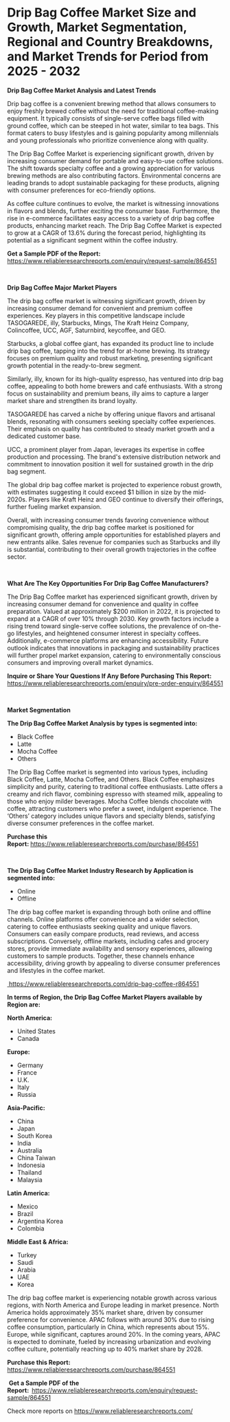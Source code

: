 <p><h1>Drip Bag Coffee Market Size and Growth, Market Segmentation, Regional and Country Breakdowns, and Market Trends for Period from 2025 -  2032</h1></p><p><strong>Drip Bag Coffee Market Analysis and Latest Trends</strong></p>
<p><p>Drip bag coffee is a convenient brewing method that allows consumers to enjoy freshly brewed coffee without the need for traditional coffee-making equipment. It typically consists of single-serve coffee bags filled with ground coffee, which can be steeped in hot water, similar to tea bags. This format caters to busy lifestyles and is gaining popularity among millennials and young professionals who prioritize convenience along with quality.</p><p>The Drip Bag Coffee Market is experiencing significant growth, driven by increasing consumer demand for portable and easy-to-use coffee solutions. The shift towards specialty coffee and a growing appreciation for various brewing methods are also contributing factors. Environmental concerns are leading brands to adopt sustainable packaging for these products, aligning with consumer preferences for eco-friendly options. </p><p>As coffee culture continues to evolve, the market is witnessing innovations in flavors and blends, further exciting the consumer base. Furthermore, the rise in e-commerce facilitates easy access to a variety of drip bag coffee products, enhancing market reach. The Drip Bag Coffee Market is expected to grow at a CAGR of 13.6% during the forecast period, highlighting its potential as a significant segment within the coffee industry.</p></p>
<p><strong>Get a Sample PDF of the Report:&nbsp;</strong> <a href="https://www.reliableresearchreports.com/enquiry/request-sample/864551?utm_campaign=2002&utm_medium=2&utm_source=Github&utm_content=ia&utm_term=08022025&utm_id=drip-bag-coffee">https://www.reliableresearchreports.com/enquiry/request-sample/864551</a></p>
<p>&nbsp;</p>
<p><strong>Drip Bag Coffee Major Market Players</strong></p>
<p><p>The drip bag coffee market is witnessing significant growth, driven by increasing consumer demand for convenient and premium coffee experiences. Key players in this competitive landscape include TASOGAREDE, illy, Starbucks, Mings, The Kraft Heinz Company, Colincoffee, UCC, AGF, Saturnbird, keycoffee, and GEO.</p><p>Starbucks, a global coffee giant, has expanded its product line to include drip bag coffee, tapping into the trend for at-home brewing. Its strategy focuses on premium quality and robust marketing, presenting significant growth potential in the ready-to-brew segment.</p><p>Similarly, illy, known for its high-quality espresso, has ventured into drip bag coffee, appealing to both home brewers and café enthusiasts. With a strong focus on sustainability and premium beans, illy aims to capture a larger market share and strengthen its brand loyalty.</p><p>TASOGAREDE has carved a niche by offering unique flavors and artisanal blends, resonating with consumers seeking specialty coffee experiences. Their emphasis on quality has contributed to steady market growth and a dedicated customer base.</p><p>UCC, a prominent player from Japan, leverages its expertise in coffee production and processing. The brand's extensive distribution network and commitment to innovation position it well for sustained growth in the drip bag segment.</p><p>The global drip bag coffee market is projected to experience robust growth, with estimates suggesting it could exceed $1 billion in size by the mid-2020s. Players like Kraft Heinz and GEO continue to diversify their offerings, further fueling market expansion.</p><p>Overall, with increasing consumer trends favoring convenience without compromising quality, the drip bag coffee market is positioned for significant growth, offering ample opportunities for established players and new entrants alike. Sales revenue for companies such as Starbucks and illy is substantial, contributing to their overall growth trajectories in the coffee sector.</p></p>
<p>&nbsp;</p>
<p><strong>What Are The Key Opportunities For Drip Bag Coffee Manufacturers?</strong></p>
<p><p>The Drip Bag Coffee market has experienced significant growth, driven by increasing consumer demand for convenience and quality in coffee preparation. Valued at approximately $200 million in 2022, it is projected to expand at a CAGR of over 10% through 2030. Key growth factors include a rising trend toward single-serve coffee solutions, the prevalence of on-the-go lifestyles, and heightened consumer interest in specialty coffees. Additionally, e-commerce platforms are enhancing accessibility. Future outlook indicates that innovations in packaging and sustainability practices will further propel market expansion, catering to environmentally conscious consumers and improving overall market dynamics.</p></p>
<p><strong>Inquire or Share Your Questions If Any Before Purchasing This Report:</strong> <a href="https://www.reliableresearchreports.com/enquiry/pre-order-enquiry/864551?utm_campaign=2002&utm_medium=2&utm_source=Github&utm_content=ia&utm_term=08022025&utm_id=drip-bag-coffee">https://www.reliableresearchreports.com/enquiry/pre-order-enquiry/864551</a></p>
<p>&nbsp;</p>
<p><strong>Market Segmentation</strong></p>
<p><strong>The Drip Bag Coffee Market Analysis by types is segmented into:</strong></p>
<p><ul><li>Black Coffee</li><li>Latte</li><li>Mocha Coffee</li><li>Others</li></ul></p>
<p><p>The Drip Bag Coffee market is segmented into various types, including Black Coffee, Latte, Mocha Coffee, and Others. Black Coffee emphasizes simplicity and purity, catering to traditional coffee enthusiasts. Latte offers a creamy and rich flavor, combining espresso with steamed milk, appealing to those who enjoy milder beverages. Mocha Coffee blends chocolate with coffee, attracting customers who prefer a sweet, indulgent experience. The ‘Others’ category includes unique flavors and specialty blends, satisfying diverse consumer preferences in the coffee market.</p></p>
<p><strong>Purchase this Report:&nbsp;</strong><a href="https://www.reliableresearchreports.com/purchase/864551?utm_campaign=2002&utm_medium=2&utm_source=Github&utm_content=ia&utm_term=08022025&utm_id=drip-bag-coffee">https://www.reliableresearchreports.com/purchase/864551</a></p>
<p>&nbsp;</p>
<p><strong>The Drip Bag Coffee Market Industry Research by Application is segmented into:</strong></p>
<p><ul><li>Online</li><li>Offline</li></ul></p>
<p><p>The drip bag coffee market is expanding through both online and offline channels. Online platforms offer convenience and a wider selection, catering to coffee enthusiasts seeking quality and unique flavors. Consumers can easily compare products, read reviews, and access subscriptions. Conversely, offline markets, including cafes and grocery stores, provide immediate availability and sensory experiences, allowing customers to sample products. Together, these channels enhance accessibility, driving growth by appealing to diverse consumer preferences and lifestyles in the coffee market.</p></p>
<p><a href="https://www.reliableresearchreports.com/drip-bag-coffee-r864551?utm_campaign=2002&utm_medium=2&utm_source=Github&utm_content=ia&utm_term=08022025&utm_id=drip-bag-coffee">&nbsp;https://www.reliableresearchreports.com/drip-bag-coffee-r864551</a></p>
<p><strong>In terms of Region, the Drip Bag Coffee Market Players available by Region are:</strong></p>
<p>
    <p> <strong> North America: </strong>
        <ul>
            <li>United States</li>
            <li>Canada</li>
        </ul>
        </p> 
    <p> <strong> Europe: </strong>
        <ul>
            <li>Germany</li>
            <li>France</li>
            <li>U.K.</li>
            <li>Italy</li>
            <li>Russia</li>
        </ul>
        </p> 
    <p> <strong> Asia-Pacific: </strong>
        <ul>
            <li>China</li>
            <li>Japan</li>
            <li>South Korea</li>
            <li>India</li>
            <li>Australia</li>
            <li>China Taiwan</li>
            <li>Indonesia</li>
            <li>Thailand</li>
            <li>Malaysia</li>
        </ul>
        </p> 
    <p> <strong> Latin America: </strong>
        <ul>
            <li>Mexico</li>
            <li>Brazil</li>
            <li>Argentina Korea</li>
            <li>Colombia</li>
        </ul>
        </p> 
    <p> <strong> Middle East & Africa: </strong>
        <ul>
            <li>Turkey</li>
            <li>Saudi</li>
            <li>Arabia</li>
            <li>UAE</li>
            <li>Korea</li>
        </ul>
    </p>
    </p>
<p><p>The drip bag coffee market is experiencing notable growth across various regions, with North America and Europe leading in market presence. North America holds approximately 35% market share, driven by consumer preference for convenience. APAC follows with around 30% due to rising coffee consumption, particularly in China, which represents about 15%. Europe, while significant, captures around 20%. In the coming years, APAC is expected to dominate, fueled by increasing urbanization and evolving coffee culture, potentially reaching up to 40% market share by 2028.</p></p>
<p><strong>Purchase this Report: </strong><a href="https://www.reliableresearchreports.com/purchase/864551?utm_campaign=2002&utm_medium=2&utm_source=Github&utm_content=ia&utm_term=08022025&utm_id=drip-bag-coffee">https://www.reliableresearchreports.com/purchase/864551</a></p>
<p>&nbsp;<strong>Get a Sample PDF of the Report:&nbsp;&nbsp;</strong><a href="https://www.reliableresearchreports.com/enquiry/request-sample/864551?utm_campaign=2002&utm_medium=2&utm_source=Github&utm_content=ia&utm_term=08022025&utm_id=drip-bag-coffee">https://www.reliableresearchreports.com/enquiry/request-sample/864551</a></p>
<p><strong></strong></p>
<p>Check more reports on <a href="https://www.reliableresearchreports.com/?utm_campaign=2002&utm_medium=2&utm_source=Github&utm_content=ia&utm_term=08022025&utm_id=drip-bag-coffee">https://www.reliableresearchreports.com/</a></p>